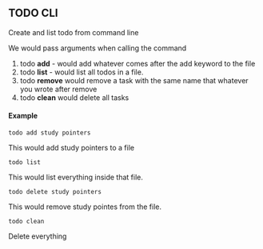 ## TODO CLI

Create and list todo from command line

We would pass arguments when calling the command

1. todo **add** - would add whatever comes after the add keyword to the file
2. todo **list** - would list all todos in a file.
3. todo **remove** would remove a task with the same name that whatever you wrote after remove
4. todo **clean** would delete all tasks

#### Example

```console
todo add study pointers
```

This would add study pointers to a file

```console
todo list
```

This would list everything inside that file.

```console
todo delete study pointers
```

This would remove study pointes from the file.

```console
todo clean
```

Delete everything


